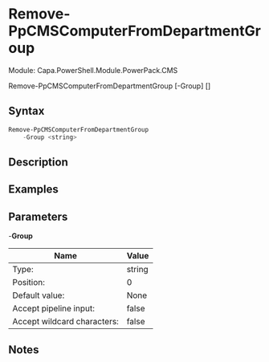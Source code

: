 # Remove-PpCMSComputerFromDepartmentGroup
Module: Capa.PowerShell.Module.PowerPack.CMS


Remove-PpCMSComputerFromDepartmentGroup [-Group] <string> [<CommonParameters>]


## Syntax

```powershell
Remove-PpCMSComputerFromDepartmentGroup
	-Group <string>
```

## Description



## Examples


## Parameters

-**Group**


| Name | Value |
| ---- | ---- |
| Type: | string |
| Position: | 0 | 
| Default value: | None | 
| Accept pipeline input: | false | 
| Accept wildcard characters: | false | 


## Notes



